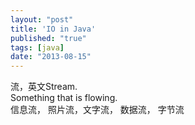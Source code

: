 ```yaml
---
layout: "post"
title: 'IO in Java'
published: "true"
tags: [java]
date: "2013-08-15"
---
```


流，英文Stream.  
Something that is flowing.  
信息流， 照片流，文字流， 数据流， 字节流